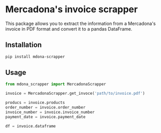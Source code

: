 # Mercadona's invoice scrapper

This package allows you to extract the information from a Mercadona's invoice in PDF format and convert it to a pandas DataFrame.

## Installation

```bash
pip install mdona-scrapper
```

## Usage

```python
from mdona_scrapper import MercadonaScrapper

invoice = MercadonaScrapper.get_invoce('path/to/invoice.pdf')

producs = invoice.products
order_number = invoice.order_number
invoice_number = invoice.invoice_number
payment_date = invoice.payment_date

df = invoice.dataframe
```
